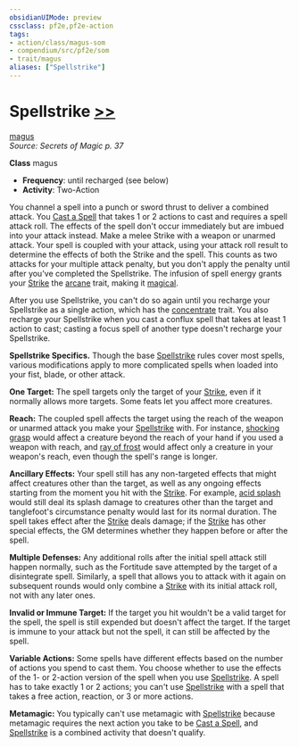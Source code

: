```yaml
---
obsidianUIMode: preview
cssclass: pf2e,pf2e-action
tags:
- action/class/magus-som
- compendium/src/pf2e/som
- trait/magus
aliases: ["Spellstrike"]
---
```

# Spellstrike [>>](chapter-9-playing-the-game.md#Actions "Two-Action")
[magus](Reference/Rules/Traits/magus-som.md "Magus Class Trait")  
*Source: Secrets of Magic p. 37*  

**Class** magus
- **Frequency**: until recharged (see below)
- **Activity**: Two-Action

You channel a spell into a punch or sword thrust to deliver a combined attack. You [Cast a Spell](cast-a-spell.md) that takes 1 or 2 actions to cast and requires a spell attack roll. The effects of the spell don't occur immediately but are imbued into your attack instead. Make a melee Strike with a weapon or unarmed attack. Your spell is coupled with your attack, using your attack roll result to determine the effects of both the Strike and the spell. This counts as two attacks for your multiple attack penalty, but you don't apply the penalty until after you've completed the Spellstrike. The infusion of spell energy grants your [Strike](strike.md) the [arcane](arcane.md "Arcane Tradition Trait") trait, making it [magical](magical.md "Magical Item Trait").

After you use Spellstrike, you can't do so again until you recharge your Spellstrike as a single action, which has the [concentrate](concentrate.md "Concentrate Action & Ability Trait") trait. You also recharge your Spellstrike when you cast a conflux spell that takes at least 1 action to cast; casting a focus spell of another type doesn't recharge your Spellstrike.

**Spellstrike Specifics.** Though the base [Spellstrike](spellstrike-som.md) rules cover most spells, various modifications apply to more complicated spells when loaded into your fist, blade, or other attack.

**One Target:** The spell targets only the target of your [Strike](strike.md), even if it normally allows more targets. Some feats let you affect more creatures.

**Reach:** The coupled spell affects the target using the reach of the weapon or unarmed attack you make your [Spellstrike](spellstrike-som.md) with. For instance, [shocking grasp](shocking-grasp.md) would affect a creature beyond the reach of your hand if you used a weapon with reach, and [ray of frost](ray-of-frost.md) would affect only a creature in your weapon's reach, even though the spell's range is longer.

**Ancillary Effects:** Your spell still has any non-targeted effects that might affect creatures other than the target, as well as any ongoing effects starting from the moment you hit with the [Strike](strike.md). For example, [acid splash](acid-splash.md) would still deal its splash damage to creatures other than the target and tanglefoot's circumstance penalty would last for its normal duration. The spell takes effect after the [Strike](strike.md) deals damage; if the [Strike](strike.md) has other special effects, the GM determines whether they happen before or after the spell.

**Multiple Defenses:** Any additional rolls after the initial spell attack still happen normally, such as the Fortitude save attempted by the target of a disintegrate spell. Similarly, a spell that allows you to attack with it again on subsequent rounds would only combine a [Strike](strike.md) with its initial attack roll, not with any later ones.

**Invalid or Immune Target:** If the target you hit wouldn't be a valid target for the spell, the spell is still expended but doesn't affect the target. If the target is immune to your attack but not the spell, it can still be affected by the spell.

**Variable Actions:** Some spells have different effects based on the number of actions you spend to cast them. You choose whether to use the effects of the 1-&nbsp;or&nbsp;2-action version of the spell when you use [Spellstrike](spellstrike-som.md). A spell has to take exactly 1 or 2 actions; you can't use [Spellstrike](spellstrike-som.md) with a spell that takes a free action, reaction, or 3 or more actions.

**Metamagic:** You typically can't use metamagic with [Spellstrike](spellstrike-som.md) because metamagic requires the next action you take to be [Cast a Spell](cast-a-spell.md), and [Spellstrike](spellstrike-som.md) is a combined activity that doesn't qualify.
